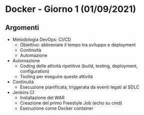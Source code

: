 # Docker - Giorno 1 (01/09/2021)

## Argomenti
- Metodologia DevOps: CI/CD
  - Obiettivo: abbreviare il tempo tra sviluppo e deployment
  - Continuità
  - Automazione
- Automazione
  - Coding delle attività ripetitive (build, testing, deployment, configuration)
  - Tooling per eseguire queste attività
- Continuità
  - Esecuzione pianificata, triggerata da eventi legati al SDLC
- Jenkins CI
  - Installazione del WAR
  - Creazione del primo Freestyle Job (echo su cmd)
  - Esecuzione come Docker container
